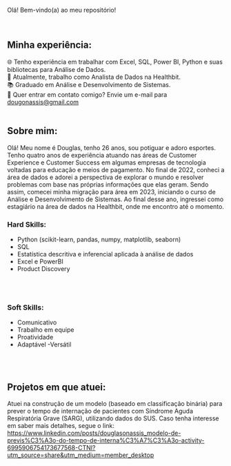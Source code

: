 Olá! Bem-vindo(a) ao meu repositório!

<br>

## Minha experiência:

🌐 Tenho experiência em trabalhar com Excel, SQL, Power BI, Python e suas bibliotecas para Análise de Dados. <br>
🎲 Atualmente, trabalho como Analista de Dados na Healthbit.  <br>
📚 Graduado em Análise e Desenvolvimento de Sistemas. <br>
📧 Quer entrar em contato comigo? Envie um e-mail para dougonassis@gmail.com <br>
<br>

## Sobre mim:

Olá! Meu nome é Douglas, tenho 26 anos, sou potiguar e adoro esportes. Tenho quatro anos de experiência atuando nas áreas de Customer Experience e Customer Success em algumas empresas de tecnologia voltadas para educação e meios de pagamento. No final de 2022, conheci a área de dados e adorei a perspectiva de explorar o mundo e resolver problemas com base nas próprias informações que elas geram. Sendo assim, comecei minha migração para área em 2023, iniciando o curso de Análise e Desenvolvimento de Sistemas. Ao final desse ano, ingressei como estagiário na área de dados na Healthbit, onde me encontro até o momento. <br>

### Hard Skills:

- Python (scikit-learn, pandas, numpy, matplotlib, seaborn)
- SQL
- Estatística descritiva e inferencial aplicada à análise de dados
- Excel e PowerBI
- Product Discovery

<br>
<br>

### Soft Skills:

- Comunicativo
- Trabalho em equipe
- Proatividade
- Adaptável
-Versátil
<br>
<br>

## Projetos em que atuei:
Atuei na construção de um modelo (baseado em classificação binária) para prever o tempo de internação de pacientes com Síndrome Aguda Respiratória Grave (SARG), utilizando dados do SUS. Caso tenha interesse em saber mais detalhes, segue o link: https://www.linkedin.com/posts/douglasonassis_modelo-de-previs%C3%A3o-do-tempo-de-interna%C3%A7%C3%A3o-activity-6995906754173677568-CTNl?utm_source=share&utm_medium=member_desktop
<br>
<br>
